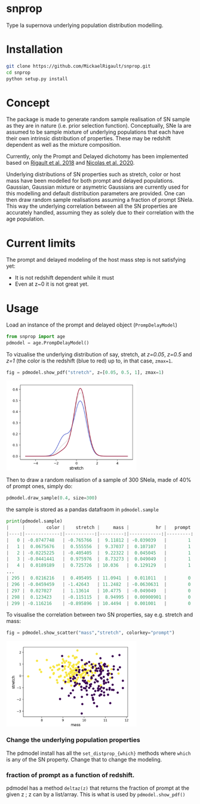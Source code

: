 # snprop
Type Ia supernova underlying population distribution modelling.

# Installation

```bash
git clone https://github.com/MickaelRigault/snprop.git
cd snprop
python setup.py install
```

# Concept

The package is made to generate random sample realisation of SN sample as they are in nature (i.e. prior selection function). 
Conceptually, SNe Ia are assumed to be sample mixture of underlying populations that each have their own intrinsic distribution of properties. These may be redshift dependent as well as the mixture composition.

Currently, only the Prompt and Delayed dichotomy has been implemented based on [Rigault et al. 2018](https://ui.adsabs.harvard.edu/abs/2018arXiv180603849R/abstract) and [Nicolas et al. 2O20](https://ui.adsabs.harvard.edu/abs/2020arXiv200509441N/abstract). 

Underlying distributions of SN properties such as stretch, color or host mass have been modelled for both prompt and delayed populations. Gaussian, Gaussian mixture or asymetric Gaussians are currently used for this modelling and default distribution parameters are provided. One can then draw random sample realisations assuming a fraction of prompt SNeIa. This way the underlying correlation between all the SN properties are accurately handled, assuming they as solely due to their correlation with the age population.

# Current limits

The prompt and delayed modeling of the host mass step is not satisfying yet:
 - It is not redshift dependent while it must
 - Even at z~0 it is not great yet.
 
# Usage

Load an instance of the prompt and delayed object (`PrompDelayModel`)

```python
from snprop import age
pdmodel = age.PrompDelayModel()
```

To vizualise the underlying distribution of say, stretch, at _z=0.05_, _z=0.5_ and _z=1_ (the color is the redshift (blue to red) up to, in that case, `zmax=1`.

```python
fig = pdmodel.show_pdf("stretch", z=[0.05, 0.5, 1], zmax=1)
```

<p align="left">
  <img src="figures/snstretch_pdfs.png" width="350" title="hover text">
</p>

Then to draw a random realisation of a sample of 300 SNeIa, made of 40% of prompt ones, simply do:

```python
pdmodel.draw_sample(0.4, size=300)
```
the sample is stored as a pandas datafraom in `pdmodel.sample`
```python
print(pdmodel.sample)
|     |        color |    stretch |     mass |          hr |   prompt | redshift   |
|----:|-------------:|-----------:|---------:|------------:|---------:|:-----------|
|   0 | -0.0747748   | -0.765766  |  9.11812 | -0.039039   |        1 |            |
|   1 |  0.0675676   |  0.555556  |  9.37037 |  0.107107   |        1 |            |
|   2 | -0.0225225   | -0.405405  |  9.22322 |  0.045045   |        1 |            |
|   3 | -0.0441441   |  0.975976  |  8.73273 |  0.049049   |        1 |            |
|   4 |  0.0189189   |  0.725726  | 10.036   |  0.129129   |        1 |            |
...
| 295 |  0.0216216   |  0.495495  | 11.0941  |  0.011011   |        0 |            |
| 296 | -0.0459459   | -1.42643   | 11.2482  | -0.0630631  |        0 |            |
| 297 |  0.027027    |  1.13614   | 10.4775  | -0.049049   |        0 |            |
| 298 |  0.123423    | -0.115115  |  8.94995 |  0.00900901 |        0 |            |
| 299 | -0.116216    | -0.895896  | 10.4494  |  0.001001   |        0 |            |
```

To visualise the correlation between two SN properties, say e.g. stretch and mass:


```python
fig = pdmodel.show_scatter("mass","stretch", colorkey="prompt")
```
<p align="left">
  <img src="figures/stretch_mass_scatter.png" width="350" title="hover text">
</p>

### Change the underlying population properties

The pdmodel install has all the `set_distprop_{which}` methods where `which` is any of the SN property. Change that to change the modeling. 

### fraction of prompt as a function of redshift.

pdmodel has a method `deltaz(z)` that returns the fraction of prompt at the given z ; z can by a list/array. This is what is used by `pdmodel.show_pdf()`
